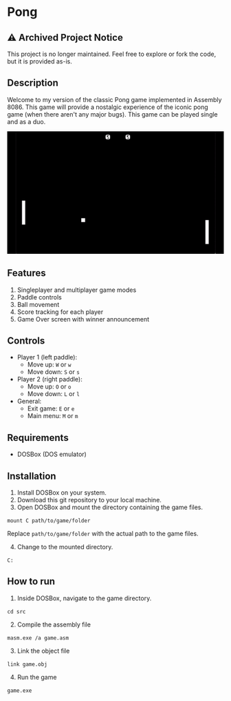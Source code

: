 # Pong

## ⚠️ Archived Project Notice

This project is no longer maintained. Feel free to explore or fork the code, but it is provided as-is.

## Description

Welcome to my version of the classic Pong game implemented in Assembly 8086. This game will provide a nostalgic experience of the iconic pong game (when there aren't any major bugs). This game can be played single and as a duo.

<!-- ![Demo video of my pong game](/media/Pong.mp4) -->

![A 10 second video demonstrating my pong game made in assembly](/media/Pong.gif)

## Features

1. Singleplayer and multiplayer game modes
1. Paddle controls
1. Ball movement
1. Score tracking for each player
1. Game Over screen with winner announcement

## Controls

- Player 1 (left paddle):
    - Move up: `W` or `w`
    - Move down: `S` or `s`
- Player 2 (right paddle):
    - Move up: `O` or `o`
    - Move down: `L` or `l`
- General:
    - Exit game: `E` or `e`
    - Main menu: `M` or `m`

## Requirements

- DOSBox (DOS emulator)

## Installation

1. Install DOSBox on your system.
2. Download this git repository to your local machine.
3. Open DOSBox and mount the directory containing the game files.
```
mount C path/to/game/folder
```
Replace `path/to/game/folder` with the actual path to the game files.

4. Change to the mounted directory.
```
C:
```

## How to run

1. Inside DOSBox, navigate to the game directory.
```
cd src
```
2. Compile the assembly file
```
masm.exe /a game.asm
```
3. Link the object file
```
link game.obj
```
4. Run the game
```
game.exe
```
